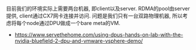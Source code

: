 目前我们的环境实际上需要两台机器, 即client以及server. RDMA的pool由server提供, client通过CX7网卡连接并访问. 问题是我们只有一台双路物理机器, 所以考虑将每个node通过DPU做成一个bare meta的VM.

- https://www.servethehome.com/using-dpus-hands-on-lab-with-the-nvidia-bluefield-2-dpu-and-vmware-vsphere-demo/

